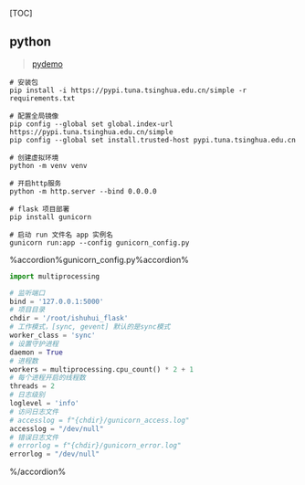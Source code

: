 [TOC]

## python

>[pydemo](https://github.com/TurboWay/pydemo)

```shell 
# 安装包
pip install -i https://pypi.tuna.tsinghua.edu.cn/simple -r requirements.txt

# 配置全局镜像
pip config --global set global.index-url https://pypi.tuna.tsinghua.edu.cn/simple
pip config --global set install.trusted-host pypi.tuna.tsinghua.edu.cn

# 创建虚拟环境
python -m venv venv

# 开启http服务
python -m http.server --bind 0.0.0.0
```

```shell
# flask 项目部署
pip install gunicorn

# 启动 run 文件名 app 实例名
gunicorn run:app --config gunicorn_config.py
```

%accordion%gunicorn_config.py%accordion%
```python
import multiprocessing

# 监听端口
bind = '127.0.0.1:5000'
# 项目目录
chdir = '/root/ishuhui_flask'
# 工作模式，[sync, gevent] 默认的是sync模式
worker_class = 'sync'
# 设置守护进程
daemon = True
# 进程数
workers = multiprocessing.cpu_count() * 2 + 1  
# 每个进程开启的线程数
threads = 2  
# 日志级别
loglevel = 'info'   
# 访问日志文件
# accesslog = f"{chdir}/gunicorn_access.log"
accesslog = "/dev/null"
# 错误日志文件
# errorlog = f"{chdir}/gunicorn_error.log"
errorlog = "/dev/null"    
```
%/accordion%